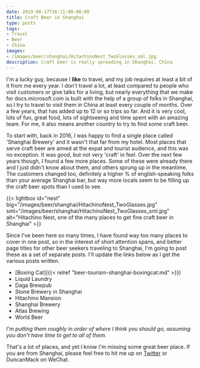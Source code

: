 ```yaml
---
date: 2019-08-17T16:11:00-08:00
title: Craft Beer in Shanghai
type: posts
tags:
- Travel
- Beer
- China
images:
- /images/beer/shanghai/HitachinoNest_TwoGlasses_sml.jpg
description: Craft beer is really spreading in Shanghai, China
---
```

I'm a lucky guy, because I **like** to travel, and my job requires at least a bit of it from me every year. I don't travel a lot, at least compared to people who visit customers or give talks for a living, but nearly everything that we make for docs.microsoft.com is built with the help of a group of folks in Shanghai, so I try to travel to visit them in China at least every couple of months. Over a few years, that has added up to 12 or so trips so far. And it is very cool, lots of fun, great food, lots of sightseeing and time spent with an amazing team. For me, it also means another country to try to find some craft beer.

To start with, back in 2016, I was happy to find a single place called 'Shanghai Brewery' and it wasn't that far from my hotel. Most places that serve craft beer are aimed at the expat and tourist audience, and this was no exception. It was good, but not very 'craft' in feel. Over the next few years though, I found a few more places. Some of these were already there and I just didn't know about them, and others sprung up in the meantime. The customers changed too, definitely a higher % of english-speaking folks than your average Shanghai bar, but way more locals seem to be filling up the craft beer spots than I used to see.

{{< lightbox id="nest" big="/images/beer/shanghai/HitachinoNest_TwoGlasses.jpg" sml="/images/beer/shanghai/HitachinoNest_TwoGlasses_sml.jpg" alt="Hitachino Nest, one of the many places to get fine craft beer in Shanghai" >}}


Since I've been here so many times, I have found way too many places to cover in one post, so in the interest of short attention spans, and better page titles for other beer seekers traveling to Shanghai, I'm going to post these as a set of separate posts. I'll update the links below as I get the various posts written.

* [Boxing Cat]({{< relref "beer-tourism-shanghai-boxingcat.md" >}})
* Liquid Laundry
* Daga Brewpub
* Stone Brewery in Shanghai
* Hitachino Mansion
* Shanghai Brewery
* Atlas Brewing
* World Beer

*I'm putting them roughly in order of where I think you should go, assuming you don't have time to get to all of them.*

That's a lot of places, and yet I know I'm missing some great beer place. If you are from Shanghai, please feel free to hit me up on [Twitter](https://twitter.com/duncanma) or DuncanMack on WeChat.
